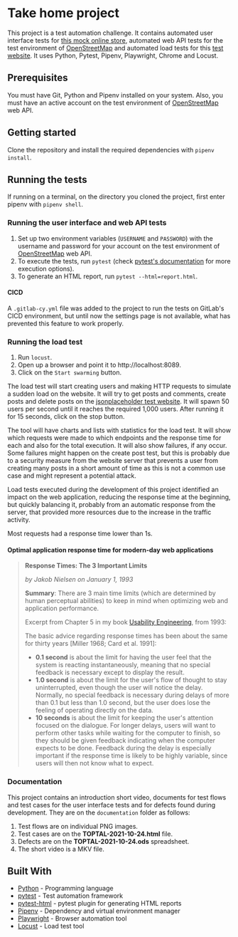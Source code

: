 # Take home project

This project is a test automation challenge.
It contains automated user interface tests for
[this mock online store](http://automationpractice.multiformis.com),
automated web API tests for the test environment of 
[OpenStreetMap](https://master.apis.dev.openstreetmap.org/api/0.6)
and automated load tests for this
[test website](https://jsonplaceholder.typicode.com/). 
It uses Python, Pytest, Pipenv, Playwright, Chrome and Locust.

## Prerequisites

You must have Git, Python and Pipenv installed on your system.
Also, you must have an active account on the test environment of 
[OpenStreetMap](https://master.apis.dev.openstreetmap.org/api/0.6)
web API.

## Getting started

Clone the repository and install the required dependencies with `pipenv install`.

## Running the tests

If running on a terminal, on the directory you cloned the project,
first enter pipenv with `pipenv shell`.

### Running the user interface and web API tests

1. Set up two environment variables (`USERNAME` and `PASSWORD`)
with the username and password for your account on the test environment of 
[OpenStreetMap](https://master.apis.dev.openstreetmap.org/api/0.6)
web API.
2. To execute the tests, run `pytest` (check [pytest's documentation](https://docs.pytest.org/en/6.2.x/usage.html)
for more execution options).
3. To generate an HTML report, run `pytest --html=report.html`.

#### CICD

A `.gitlab-cy.yml` file was added to the project to run the tests on GitLab's CICD
environment, but until now the settings page is not available, what has prevented this
feature to work properly.

### Running the load test
1. Run `locust`.
2. Open up a browser and point it to http://localhost:8089.
3. Click on the `Start swarming` button.

The load test will start creating users and making HTTP requests to simulate a
sudden load on the website. It will try to get posts and comments, create posts
and delete posts on the [jsonplaceholder test website](https://jsonplaceholder.typicode.com/).
It will spawn 50 users per second until it reaches the required 1,000 users.
After running it for 15 seconds, click on the stop button.

The tool will have charts and lists with statistics for the load test.
It will show which requests were made to which endpoints and the response
time for each and also for the total execution.
It will also show failures, if any occur. Some failures might happen on the 
create post test, but this is probably due to a security measure from the website
server that prevents a user from creating many posts in a short amount of time
as this is not a common use case and might represent a potential attack.

Load tests executed during the development of this project identified an
impact on the web application, reducing the response time at the beginning,
but quickly balancing it, probably from an automatic response from the server,
that provided more resources due to the increase in the traffic activity.

Most requests had a response time lower than 1s.

#### Optimal application response time for modern-day web applications

> **Response Times: The 3 Important Limits**
> 
> *by Jakob Nielsen on January 1, 1993*
> 
> **Summary**: There are 3 main time limits (which are determined by human perceptual abilities) to keep in mind when optimizing web and application performance.
> 
> Excerpt from Chapter 5 in my book [Usability Engineering](http://www.nngroup.com/books/usability-engineering/), from 1993:
> 
> The basic advice regarding response times has been about the same for thirty years [Miller 1968; Card et al. 1991]:
>
> - **0.1 second** is about the limit for having the user feel that the system is reacting instantaneously, meaning that no special feedback is necessary except to display the result.
> - **1.0 second** is about the limit for the user's flow of thought to stay uninterrupted, even though the user will notice the delay. Normally, no special feedback is necessary during delays of more than 0.1 but less than 1.0 second, but the user does lose the feeling of operating directly on the data.
> - **10 seconds** is about the limit for keeping the user's attention focused on the dialogue. For longer delays, users will want to perform other tasks while waiting for the computer to finish, so they should be given feedback indicating when the computer expects to be done. Feedback during the delay is especially important if the response time is likely to be highly variable, since users will then not know what to expect.

### Documentation

This project contains an introduction short video, documents for test flows and
test cases for the user interface tests and for defects found during development.
They are on the `documentation` folder as follows:

1. Test flows are on individual PNG images.
2. Test cases are on the **TOPTAL-2021-10-24.html** file.
3. Defects are on the **TOPTAL-2021-10-24.ods** spreadsheet.
4. The short video is a MKV file.

## Built With

* [Python](https://www.python.org/) - Programming language
* [pytest](https://docs.pytest.org/) - Test automation framework
* [pytest-html](https://pypi.org/project/pytest-html/) - pytest plugin for generating HTML reports
* [Pipenv](https://pypi.org/project/pipenv/) - Dependency and virtual environment manager
* [Playwright](https://playwright.dev/) - Browser automation tool
* [Locust](https://locust.io/) - Load test tool